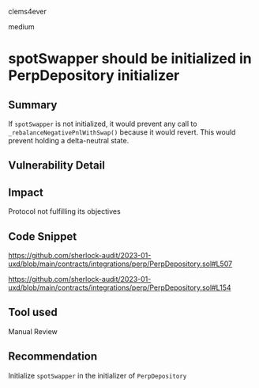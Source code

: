 clems4ever

medium

# spotSwapper should be initialized in PerpDepository initializer

## Summary

If `spotSwapper` is not initialized, it would prevent any call to `_rebalanceNegativePnlWithSwap()` because it would revert. This would prevent holding a delta-neutral state.

## Vulnerability Detail

## Impact

Protocol not fulfilling its objectives

## Code Snippet

https://github.com/sherlock-audit/2023-01-uxd/blob/main/contracts/integrations/perp/PerpDepository.sol#L507

https://github.com/sherlock-audit/2023-01-uxd/blob/main/contracts/integrations/perp/PerpDepository.sol#L154

## Tool used

Manual Review

## Recommendation

Initialize `spotSwapper` in the initializer of `PerpDepository`